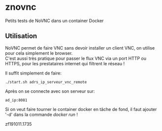 # znovnc
Petits tests de NoVNC dans un container Docker

## Utilisation
NoVNC permet de faire VNC sans devoir installer un client VNC, on utilise pour cela simplement le browser.<br>
C'est aussi très pratique pour passer le flux VNC via un port HTTP ou HTTPS, pour les prestataires internet qui filtrent le réseau !<br>

Il suffit simplement de faire:
```
./start.sh adrs_ip_serveur_vnc_remote
```

Après on se connecte avec son serveur sur:
```
ad_ip:8081
```

Si on veut faire tourner le container docker en tâche de fond, il faut ajouter '-d' dans la commande *docker run* !


zf191011.1735
